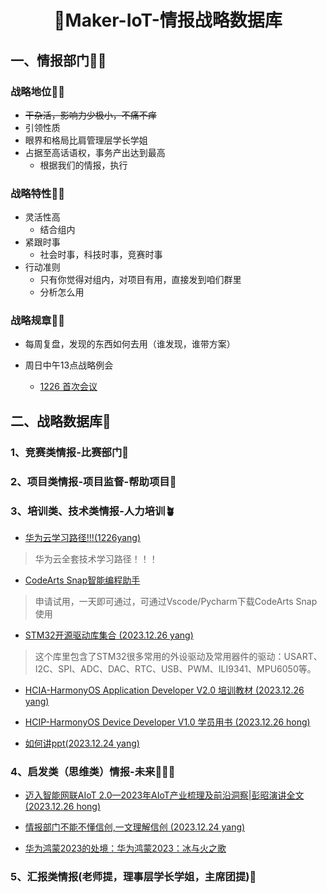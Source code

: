 <h1 align="center" >🎉Maker-IoT-情报战略数据库</h1>

<div align="center">



</div>


##  一、情报部门💌📰

### 战略地位👍🏼

- ~~干杂活，影响力少极小，不痛不痒~~<br>
- 引领性质
- 眼界和格局比肩管理层学长学姐
- 占据至高话语权，事务产出达到最高
  - 根据我们的情报，执行


### 战略特性👍🏼
- 灵活性高
  - 结合组内
- 紧跟时事
  - 社会时事，科技时事，竞赛时事
- 行动准则
  - 只有你觉得对组内，对项目有用，直接发到咱们群里
  - 分析怎么用

### 战略规章👍🏼

- 每周复盘，发现的东西如何去用（谁发现，谁带方案）
- 周日中午13点战略例会

  - [1226 首次会议](./doc/情报部门首次会议.pdf)

## 二、战略数据库🚀

### 1、竞赛类情报-比赛部门🐎

### 2、项目类情报-项目监督-帮助项目📿

### 3、培训类、技术类情报-人力培训🪴

- [华为云学习路径!!!(1226yang)](https://edu.huaweicloud.com/programs)
>华为云全套技术学习路径！！！
- [CodeArts Snap智能编程助手](https://devcloud.cn-north-4.huaweicloud.com/codeartside/home?product=snap#)
>申请试用，一天即可通过，可通过Vscode/Pycharm下载CodeArts Snap使用

- [STM32开源驱动库集合 (2023.12.26 yang)](https://github.com/MaJerle/stm32f429)
>这个库里包含了STM32很多常用的外设驱动及常用器件的驱动：USART、I2C、SPI、ADC、DAC、RTC、USB、PWM、ILI9341、MPU6050等。

- [HCIA-HarmonyOS Application Developer V2.0 培训教材 (2023.12.26 yang)](./doc/HCIA-HarmonyOS%20Application%20Developer%20V2.0%20培训教材.pdf)

- [HCIP-HarmonyOS Device Developer V1.0 学员用书 (2023.12.26 hong)](./doc/HCIP-HarmonyOS%20Device%20Developer%20V1.0%20学员用书.pdf)

- [如何讲ppt(2023.12.24 yang)](https://mp.weixin.qq.com/s/9mXpoWhRZT4K_VGpS9xidw)

### 4、启发类（思维类）情报-未来👨🏻‍🎓

- [迈入智能网联AIoT 2.0—2023年AIoT产业梳理及前沿洞察|彭昭演讲全文 (2023.12.26 hong)](https://mp.weixin.qq.com/s/qsaWOktaV8UIg2YUj56ArA?poc_token=HLCaimWjk8sifLq8rGFzEClosU6J7YrrXh0PCtIt)

- [情报部门不能不懂信创,一文理解信创 (2023.12.24 yang)](https://zhuanlan.zhihu.com/p/148098873)

- [华为鸿蒙2023的处境：华为鸿蒙2023：冰与火之歌](https://36kr.com/p/2578879806186880)

### 5、汇报类情报(老师提，理事层学长学姐，主席团提)🤔


